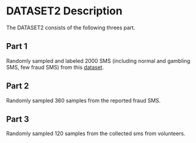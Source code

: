 # DATASET2 Description

The DATASET2 consists of the following threes part.

## Part 1

Randomly sampled and labeled 2000 SMS (including normal and gambling SMS, few fraud SMS) from this [dataset](https://github.com/hrwhisper/SpamMessage).

## Part 2

Randomly sampled 360 samples from the reported fraud SMS.

## Part 3

Randomly sampled 120 samples from the collected sms from volunteers.
